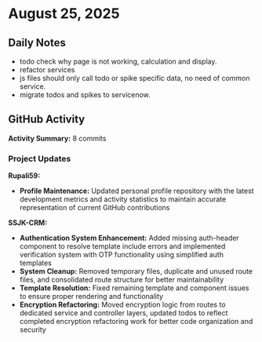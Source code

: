 # August 25, 2025

## Daily Notes

- todo check why page is not working, calculation and display.
- refactor services
- js files should only call todo or spike specific data, no need of common service.
- migrate todos and spikes to servicenow.


## GitHub Activity

**Activity Summary:** 8 commits

### Project Updates

**Rupali59:**
- **Profile Maintenance:** Updated personal profile repository with the latest development metrics and activity statistics to maintain accurate representation of current GitHub contributions

**SSJK-CRM:**
- **Authentication System Enhancement:** Added missing auth-header component to resolve template include errors and implemented verification system with OTP functionality using simplified auth templates
- **System Cleanup:** Removed temporary files, duplicate and unused route files, and consolidated route structure for better maintainability
- **Template Resolution:** Fixed remaining template and component issues to ensure proper rendering and functionality
- **Encryption Refactoring:** Moved encryption logic from routes to dedicated service and controller layers, updated todos to reflect completed encryption refactoring work for better code organization and security
